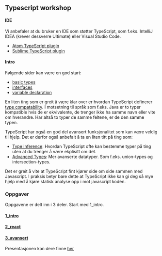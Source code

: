 ## Typescript workshop

#### IDE
Vi anbefaler at du bruker en IDE som støtter TypeScript, som f.eks. IntelliJ IDEA (krever dessverre Ultimate) eller Visual Studio Code.
- [Atom TypeScript plugin](https://atom.io/packages/atom-typescript)
- [Sublime TypeScript plugin](https://packagecontrol.io/packages/TypeScript)

#### Intro

Følgende sider kan være en god start:

* [basic types](https://www.typescriptlang.org/docs/handbook/basic-types.html)
* [interfaces](https://www.typescriptlang.org/docs/handbook/interfaces.html)
* [variable declaration](https://www.typescriptlang.org/docs/handbook/variable-declarations.html)

En liten ting som er greit å være klar over er hvordan TypeScript definerer
[type compatability](https://www.typescriptlang.org/docs/handbook/type-compatibility.html).
I motsetning til språk som f.eks. Java er to typer kompatible hvis de er ekvivalente, de trenger ikke ha samme navn eller vite om hverandre. Har altså to typer de samme feltene, er de den samme typen.


TypeScript har også en god del avansert funksjonalitet som kan være veldig til hjelp. Det er derfor
også anbefalt å ta en liten titt på ting som:
* [Type inference](https://www.typescriptlang.org/docs/handbook/type-inference.html):
Hvordan TypeScript ofte kan bestemme typer på ting uten at du trenger å være ekplisitt om det.
* [Advanced Types](https://www.typescriptlang.org/docs/handbook/advanced-types.html):
Mer avanserte datatyper. Som f.eks. union-types og intersection-types.

Det er greit å vite at TypeScript fint kjører side om side sammen med Javascript. I praksis betyr bare dette at TypeScript
ikke kan gi deg så mye hjelp med å kjøre statisk analyse opp i mot javascript koden.

### Oppgaver
Oppgavene er delt inn i 3 deler. Start med 1_intro.

#### [1_intro](https://github.com/bekk/typet-javascript-workshop/tree/master/1_intro)

#### [2_react](https://github.com/bekk/typet-javascript-workshop/tree/master/2_react)

#### [3_avansert](https://github.com/bekk/typet-javascript-workshop/tree/master/3_avansert)


Presentasjonen kan dere finne [her](https://slides.com/evestera/typescript)
